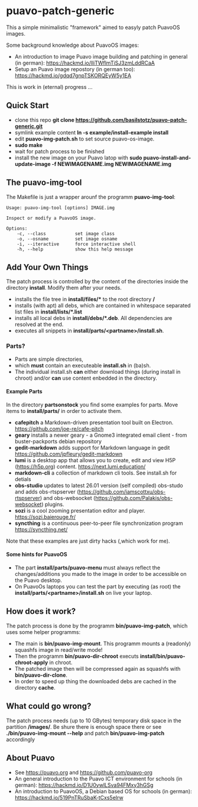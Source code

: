 # puavo-patch-generic

This a simple minimalistic "framework" aimed to easyly patch PuavoOS images. 

Some background knowledge about PuavoOS images:

- An introduction to image Puavo image building and patching in general (in german): https://hackmd.io/lliTWflmTiSJ3zmLddRCaA
- Setup an Puavo image repostory (in german too):  https://hackmd.io/gdqd7gnpTSKORQEyW5y1EA

This is work in (eternal) progress ...

## Quick Start

- clone this repo **git clone https://github.com/basilstotz/puavo-patch-generic.git**
- symlink example content **ln -s example/install-example install** 
- edit **puavo-img-patch.sh** to set source puavo-os-image. 
- **sudo make**
- wait for patch process to be finished
- install the new image on your Puavo latop with **sudo puavo-install-and-update-image -f NEWIMAGENAME.img  NEWIMAGENAME.img**

## The puavo-img-tool

The Makefile is just a wrapper arounf the programm **puavo-img-tool**:

```
Usage: puavo-img-tool [options] IMAGE.img

Inspect or modify a PuavoOS image.

Options:
    -c, --class           set image class
    -o, --osname          set image osname
    -i, --iteractive      force interactive shell
    -h, --help            show this help message
```



## Add Your Own Things

The patch process is controlled by the content of the directories inside the directory **install**. Modify them after your needs.

- installs the file tree in **install/files/\*** to the root directory **/**
- installs (with apt) all debs, which are contained in whitespace separated list files in **install/lists/*.list**
- installs all local debs in **install/debs/*.deb**. All dependencies are resolved at the end.
- executes all snippets in **install/parts/\<partname\>/install.sh**.  

### Parts?

- Parts are simple directories, 
- which **must** contain an executeable **install.sh** in (ba)sh. 
- The individual install.sh **can** either download things (during install in chroot) and/or **can** use content enbedded in the directory.

#### Example Parts
In the directory **partsonstock** you find some examples for parts. Move items to **install/parts/** in order to activate them.

- **cafepitch** a Markdown-driven presentation tool built on Electron. https://github.com/joe-re/cafe-pitch
- **geary** installs a newer geary - a Gnome3 integrated email client - from buster-packports debian repository
- **gedit-markdown**  adds support for Markdown language in gedit https://github.com/jpfleury/gedit-markdown
- **lumi**  is a desktop app that allows you to create, edit and view H5P (https://h5p.org) content. https://next.lumi.education/
- **markdown-cli** a collection of markdown cli tools. See install.sh for detials
- **obs-studio** updates to latest 26.01 version (self compiled) obs-studo and adds obs-rtspserver (https://github.com/iamscottxu/obs-rtspserver) and obs-websocket (https://github.com/Palakis/obs-websocket) plugins.
- **sozi** is a cool zooming presentation editor and player. https://sozi.baierouge.fr/
- **syncthing** is a continuous  peer-to-peer file synchronization program  https://syncthing.net/

Note that these examples are just dirty hacks (,which work for me).


#### Some hints for PuavoOS

- The part **install/parts/puavo-menu** must always reflect the changes/additions you made to the image in order to be accessible on the Puavo desktop. 
- On PuavoOs laptops you can test the part by executing (as root) the **install/parts/\<partname\>/install.sh** on live your laptop.

## How does it work?

The patch process is done by the programm **bin/puavo-img-patch**, which uses some helper programms:  

- The main is **bin/puavo-img-mount**. This programm mounts a (readonly) squashfs image in read/write mode! 
- Then the programm **bin/puavo-dir-chroot** executs **install/bin/puavo-chroot-apply** in chroot. 
- The patched image then will be compressed again as squashfs with **bin/puavo-dir-clone**. 
- In order to speed up thing the downloaded debs are cached in the directory **cache**.

## What could go wrong?

The patch process needs (up to 10 GBytes) temporary disk space in the partition **/images/**. Be shure there is enough space there or see **./bin/puavo-img-mount --help** and patch **bin/puavo-img-patch** accordingly

## About Puavo

- See https://puavo.org and https://github.com/puavo-org
- An general introduction to the Puavo ICT environment for schools (in german): https://hackmd.io/D1U0ywlLSva94FMxy3hGSg 
- An introduction to PuavoOS, a Debian based OS for schools (in german): https://hackmd.io/519PnTRuSbaK-tCxs5eIrw
